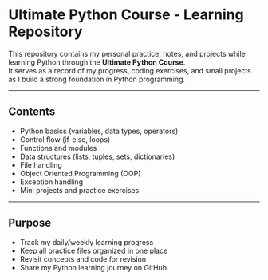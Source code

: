 # Ultimate Python Course - Learning Repository

This repository contains my personal practice, notes, and projects while learning Python through the **Ultimate Python Course**.  
It serves as a record of my progress, coding exercises, and small projects as I build a strong foundation in Python programming.

---

## Contents
- Python basics (variables, data types, operators)  
- Control flow (if-else, loops)  
- Functions and modules  
- Data structures (lists, tuples, sets, dictionaries)  
- File handling  
- Object Oriented Programming (OOP)  
- Exception handling  
- Mini projects and practice exercises  

---

## Purpose
- Track my daily/weekly learning progress  
- Keep all practice files organized in one place  
- Revisit concepts and code for revision  
- Share my Python learning journey on GitHub  
